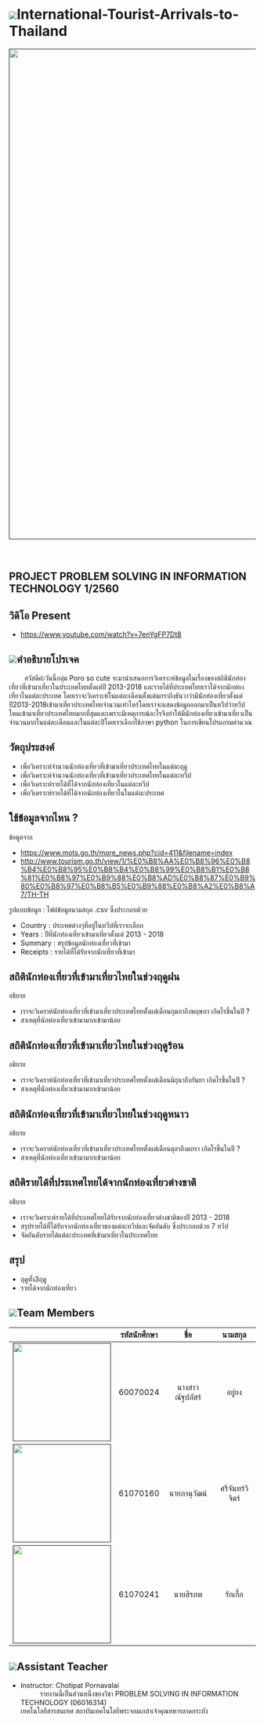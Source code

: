# ![](/img/tr3.png)International-Tourist-Arrivals-to-Thailand
<a href=""><img src="img/travel.PNG" width="1000px"></a><br>
 <br>&nbsp;&nbsp;&nbsp;&nbsp;&nbsp;&nbsp;&nbsp;&nbsp;&nbsp;&nbsp;&nbsp;&nbsp;&nbsp;&nbsp;&nbsp;&nbsp;&nbsp;&nbsp;&nbsp;&nbsp;&nbsp;&nbsp;&nbsp;&nbsp;&nbsp;&nbsp;&nbsp;&nbsp;&nbsp;&nbsp;&nbsp;&nbsp;&nbsp;&nbsp;&nbsp;&nbsp;&nbsp;&nbsp;&nbsp;&nbsp;<h2>PROJECT PROBLEM SOLVING IN INFORMATION TECHNOLOGY 1/2560</h2>
 
## วิดิโอ Present
- https://www.youtube.com/watch?v=7enYgFP7Dt8

## ![](/img/house.png)คำอธิบายโปรเจค
&nbsp;&nbsp;&nbsp;&nbsp;&nbsp;&nbsp;&nbsp;&nbsp;สวัสดีค่ะวันนี้กลุ่ม Poro so cute จะมานำเสนอการวิเคราะห์ข้อมูลในเรื่องของสถิตินักท่องเที่ยวที่เข้ามาเที่ยวในประเทศไทยตั้งแต่ปี 2013-2018 และรายได้ที่ประเทศไทยเราได้จากนักท่องเที่ยวในแต่ละประเทศ โดยเราจะวิเคราะห์ในแต่ละเดือนตั้งแต่มกราถึงธันวาว่ามีนักท่องเที่ยวตั้งแต่ปี2013-2018เข้ามาเที่ยวประเทศไทยจำนวนเท่าไหร่โดยเราจะแสดงข้อมูลออกมาเป็นทวีปว่าทวีปไหนเข้ามาเที่ยวประเทศไทยมากที่สุดและเพราะมีเหตุการณ์อะไรจึงทำให้มีนักท่องเที่ยวเข้ามาเที่ยวเป็นจำนวนมากในแต่ละเดือนและในแต่ละปีโดยเราเลือกใช้ภาษา python ในการเขียนโปรแกรมคำนวณ

## วัตถุประสงค์
- เพื่อวิเคราะห์จำนวนนักท่องเที่ยวที่เข้ามาเที่ยวประเทศไทยในแต่ละฤดู
- เพื่อวิเคราะห์จำนวนนักท่องเที่ยวที่เข้ามาเที่ยวประเทศไทยในแต่ละทวีป
- เพื่อวิเคราะห์รายได้ที่ได้จากนักท่องเที่ยวในแต่ละทวีป
- เพื่อวิเคราะห์รายได้ที่ได้จากนักท่องเที่ยวในในแต่ละประเทศ

## ใช้ข้อมูลจากไหน ?
ข้อมูลจาก
- https://www.mots.go.th/more_news.php?cid=411&filename=index
- http://www.tourism.go.th/view/1/%E0%B8%AA%E0%B8%96%E0%B8%B4%E0%B8%95%E0%B8%B4%E0%B8%99%E0%B8%B1%E0%B8%81%E0%B8%97%E0%B9%88%E0%B8%AD%E0%B8%87%E0%B9%80%E0%B8%97%E0%B8%B5%E0%B9%88%E0%B8%A2%E0%B8%A7/TH-TH

รูปแบบข้อมูล : ไฟล์ข้อมูลนามสกุล .csv ซึ่งประกอบด้วย
- Country : ประเทศต่างๆที่อยู่ในทวีปที่เราจะเลือก
- Years : ปีที่นักท่องเที่ยวเข้ามาเที่ยวตั้งแต่ 2013 - 2018
- Summary : สรุปข้อมูลนักท่องเที่ยวที่เข้ามา
- Receipts : รายได้ที่ได้รับจากนักเที่ยวที่เข้ามา

## สถิตินักท่องเที่ยวที่เข้ามาเที่ยวไทยในช่วงฤดูฝน
อธิบาย
- เราจะวิเคราห์นักท่องเที่ยวที่เข้ามาเที่ยวประเทศไทยตั้งแต่เดือนกุมภาถึงพฤษภา
เกิดไรขึ้นในปี ?
- สาเหตุที่นักท่องเที่ยวเข้ามามากเข้ามาน้อย

## สถิตินักท่องเที่ยวที่เข้ามาเที่ยวไทยในช่วงฤดูร้อน
อธิบาย
- เราจะวิเคราห์นักท่องเที่ยวที่เข้ามาเที่ยวประเทศไทยตั้งแต่เดือนมิถุนาถึงกันยา
เกิดไรขึ้นในปี ?
- สาเหตุที่นักท่องเที่ยวเข้ามามากเข้ามาน้อย

## สถิตินักท่องเที่ยวที่เข้ามาเที่ยวไทยในช่วงฤดูหนาว
อธิบาย
- เราจะวิเคราห์นักท่องเที่ยวที่เข้ามาเที่ยวประเทศไทยตั้งแต่เดือนตุลาถึงมกรา
เกิดไรขึ้นในปี ?
- สาเหตุที่นักท่องเที่ยวเข้ามามากเข้ามาน้อย

## สถิติรายได้ที่ประเทศไทยได้จากนักท่องเที่ยวต่างชาติ
อธิบาย
- เราจะวิเคราะห์รายได้ที่ประเทศไทยได้รับจากนักท่องเที่ยวต่างชาติของปี 2013 - 2018
- สรุปรายได้ที่ได้รับจากนักท่องเที่ยวของแต่ละทวีปและจัดอันดับ ซึ่งประกอบด้วย 7 ทวีป
- จัดอันดับรายได้แต่ละประเทศที่เข้ามาเที่ยวในประเทศไทย

## สรุป
- ฤดูทั้ง3ฤดู
- รายได้จากนักท่องเที่ยว

## ![](/img/collaboration.png)Team Members
| | รหัสนักศึกษา        | ชื่อ | นามสกุล |
|:-:| :-------------: |:----------:|:--------:|
| <a href=""><img src="img/group3.jpg" width="200px"></a> | 60070024    | นางสาวณัฐปภัสร์ | อยู่ยง |
| <a href=""><img src="img/group1.jpg" width="200px"></a> | 61070160    | นายภานุวัฒน์ | ศรีจันทร์วิจิตร์ |
| <a href=""><img src="img/group2.jpg" width="200px"></a> | 61070241    | นายสิรภพ | รักเกื้อ |

## ![](/img/administrator.png)Assistant Teacher
- Instructor: Chotipat Pornavalai
<br>&nbsp;&nbsp;&nbsp;&nbsp;&nbsp;&nbsp;&nbsp;&nbsp;&nbsp;&nbsp;รายงานนี้เป็นส่วนหนึ่งของวิชา PROBLEM SOLVING IN INFORMATION TECHNOLOGY (06016314)
<br>เทคโนโลยีสารสนเทศ สถาบันเทคโนโลยีพระจอมเกล้าเจ้าคุณทหารลาดกระบัง

